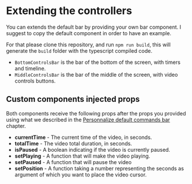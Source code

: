 # Extending the controllers

You can extends the default bar by providing your own bar component. I suggest to copy the default component in order to have an example.

For that please clone this repository, and run `npm run build`, this will generate the `build` folder with the typescript compiled code.

- `BottomControlsBar` is the bar of the bottom of the screen, with timers and timeline.
- `MiddleControlsBar` is the bar of the middle of the screen, with video controls buttons.

## Custom components injected props
Both components receive the following props after the props you provided using what we described in the [Personnalize default commands bar](./personnalize-default-cmd-bar.md) chapter.

- **currentTime** - The current time of the video, in seconds.
- **totalTime** - The video total duration, in seconds.
- **isPaused** - A boolean indicating if the video is currently paused.
- **setPlaying** -  A function that will make the video playing.
- **setPaused** - A function that will pause the video
- **setPosition** - A function taking a number representing the seconds as argument of which you want to place the video cursor.